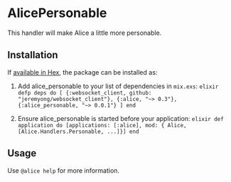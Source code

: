 # AlicePersonable

This handler will make Alice a little more personable.

## Installation

If [available in Hex](https://hex.pm/docs/publish), the package can be installed as:

  1. Add alice_personable to your list of dependencies in `mix.exs`:
    ```elixir
    defp deps do
      [
        {:websocket_client, github: "jeremyong/websocket_client"},
        {:alice, "~> 0.3"},
        {:alice_personable, "~> 0.0.1"}
      ]
    end
    ```

  2. Ensure alice_personable is started before your application:
    ```elixir
    def application do
      [applications: [:alice],
        mod: {
          Alice, [Alice.Handlers.Personable, ...]}]
    end
    ```

## Usage

Use `@alice help` for more information.
